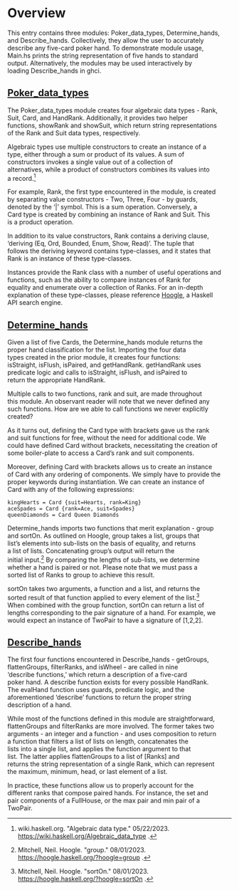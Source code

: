 # Overview<br/>
This entry contains three modules: Poker_data_types, Determine_hands,<br/>
and Describe_hands.  Collectively, they allow the user to accurately<br/>
describe any five-card poker hand.  To demonstrate module usage,<br/>
Main.hs prints the string representation of five hands to standard<br/>
output.  Alternatively, the modules may be used interactively by<br/>
loading Describe_hands in ghci.<br/>

## [Poker_data_types](./Poker_data_types.hs)<br/>
The Poker_data_types module creates four algebraic data types - Rank,<br/>
Suit, Card, and HandRank.  Additionally, it provides two helper<br/>
functions, showRank and showSuit, which return string representations<br/>
of the Rank and Suit data types, respectively.<br/>

Algebraic types use multiple constructors to create an instance of a<br/>
type, either through a sum or product of its values.  A sum of<br/>
constructors invokes a single value out of a collection of<br/>
alternatives, while a product of constructors combines its values into<br/>
a record.[^1]<br/>

For example, Rank, the first type encountered in the module, is created<br/>
by separating value constructors - Two, Three, Four - by guards,<br/>
denoted by the ‘|’ symbol.  This is a sum operation.  Conversely, a<br/>
Card type is created by combining an instance of Rank and Suit.  This<br/>
is a product operation.<br/>

In addition to its value constructors, Rank contains a deriving clause,<br/>
‘deriving (Eq, Ord, Bounded, Enum, Show, Read)’.  The tuple that<br/>
follows the deriving keyword contains type-classes, and it states that<br/>
Rank is an instance of these type-classes.<br/>

Instances provide the Rank class with a number of useful operations and<br/>
functions, such as the ability to compare instances of Rank for<br/>
equality and enumerate over a collection of Ranks.  For an in-depth<br/>
explanation of these type-classes, please reference [Hoogle](https://hoogle.haskell.org/), a Haskell<br/>
API search engine.<br/>

## [Determine_hands](./Determine_hands.hs)<br/>
Given a list of five Cards, the Determine_hands module returns the<br/>
proper hand classification for the list.   Importing the four data<br/>
types created in the prior module, it creates four functions:<br/>
isStraight, isFlush, isPaired, and getHandRank.  getHandRank uses<br/>
predicate logic and calls to isStraight, isFlush, and isPaired to<br/>
return the appropriate HandRank.<br/>

Multiple calls to two functions, rank and suit, are made throughout<br/>
this module.  An observant reader will note that we never defined any<br/>
such functions.  How are we able to call functions we never explicitly<br/>
created?<br/>

As it turns out, defining the Card type with brackets gave us the rank<br/>
and suit functions for free, without the need for additional code.  We<br/>
could have defined Card without brackets, necessitating the creation of<br/>
some boiler-plate to access a Card’s rank and suit components.<br/>

Moreover, defining Card with brackets allows us to create an instance<br/>
of Card with any ordering of components.  We simply have to provide the<br/>
proper keywords during instantiation.  We can create an instance of<br/>
Card with any of the following expressions:<br/>

```
kingHearts = Card {suit=Hearts, rank=King}
aceSpades = Card {rank=Ace, suit=Spades}
queenDiamonds = Card Queen Diamonds
```

Determine_hands imports two functions that merit explanation - group<br/>
and sortOn.  As outlined on Hoogle,  group takes a list, groups that<br/>
list’s elements into sub-lists on the basis of equality, and returns<br/>
a list of lists.  Concatenating group’s output will return the<br/>
initial input.[^2]  By comparing the lengths of sub-lists, we determine<br/>
whether a hand is paired or not.  Please note that we must pass a<br/>
sorted list of Ranks to group to achieve this result.<br/>

sortOn takes two arguments, a function and a list, and returns the<br/>
sorted result of that function applied to every element of the list.[^3]<br/>
When combined with the group function, sortOn can return a list of<br/>
lengths corresponding to the pair signature of a hand.  For example, we<br/>
would expect an instance of TwoPair to have a signature of [1,2,2].<br/>

## [Describe_hands](./Describe_hands.hs)<br/>
The first four functions encountered in Describe_hands - getGroups,<br/>
flattenGroups, filterRanks, and isWheel - are called in nine<br/>
‘describe functions,’ which return a description of a five-card<br/>
poker hand.  A describe function exists for every possible HandRank.<br/>
The evalHand function uses guards, predicate logic, and the<br/>
aforementioned ‘describe’ functions to return the proper string<br/>
description of a hand.<br/>

While most of the functions defined in this module are straightforward,<br/>
flattenGroups and filterRanks are more involved.  The former takes two<br/>
arguments - an integer and a function - and uses composition to return<br/>
a function that filters a list of lists on length, concatenates the<br/>
lists into a single list, and applies the function argument to that<br/>
list.  The latter applies flattenGroups to a list of \[Ranks\] and<br/>
returns the string representation of a single Rank, which can represent<br/>
the maximum, minimum, head, or last element of a list.<br/>

In practice, these functions allow us to properly account for the<br/>
different ranks that compose paired hands.  For instance, the set and<br/>
pair components of a FullHouse, or the max pair and min pair of a<br/>
TwoPair.<br/>

[^1]: wiki.haskell.org. "Algebraic data type." 05/22/2023.<br/>
  https://wiki.haskell.org/Algebraic_data_type .

[^2]: Mitchell, Neil.  Hoogle. "group."  08/01/2023.<br/>
  https://hoogle.haskell.org/?hoogle=group .

[^3]: Mitchell, Neil.  Hoogle. "sortOn."  08/01/2023.<br/>
  https://hoogle.haskell.org/?hoogle=sortOn .
